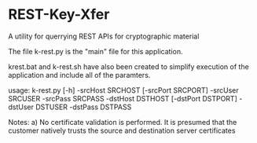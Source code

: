 # REST-Key-Xfer
A utility for querrying REST APIs for cryptographic material

The file k-rest.py is the "main" file for this application.

krest.bat and k-rest.sh have also been created to simplify execution of the application and include all of the paramters.

usage: k-rest.py [-h] -srcHost SRCHOST [-srcPort SRCPORT] -srcUser SRCUSER -srcPass SRCPASS -dstHost DSTHOST [-dstPort DSTPORT] -dstUser DSTUSER -dstPass DSTPASS

Notes:
a) No certificate validation is performed.  It is presumed that the customer natively trusts the source and destination server certificates

